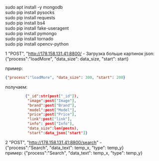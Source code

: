 sudo apt install -y mongodb <br/>
sudo pip install pysocks <br/>
sudo pip install requests <br/>
sudo pip install bs4 <br/>
sudo pip install fake-useragent <br/>
sudo pip install pymongo <br/>
sudo pip install tornado <br/>
sudo pip install opencv-python <br/>

1 "POST", "http://178.158.131.41:8800/ - Загрузка больше картинок json: <br/>
{"process":"loadMore", "data_size": data_size, "start": start} <br/>

пример: 
```json
{"process":"loadMore", "data_size": 300, "start": 200}
```
получаем: 
```json
         {"_id":str(post["_id"]), 
          "image":post["Image"],
          "brand":post["Brand"], 
          "model":post["Model"],
          "price":post["Price"], 
          "link":post["link"],
          "info": post["Info"], 
          "data_size":len(posts),
          "start":data_json['start']}
```

2 "POST", "http://178.158.131.41:8800/search" - <br/>
{"process":"Search", "data_text": temp_x, "type": temp_y} <br/>
пример: {"process":"Search", "data_text": temp_x, "type": temp_y} <br/>
